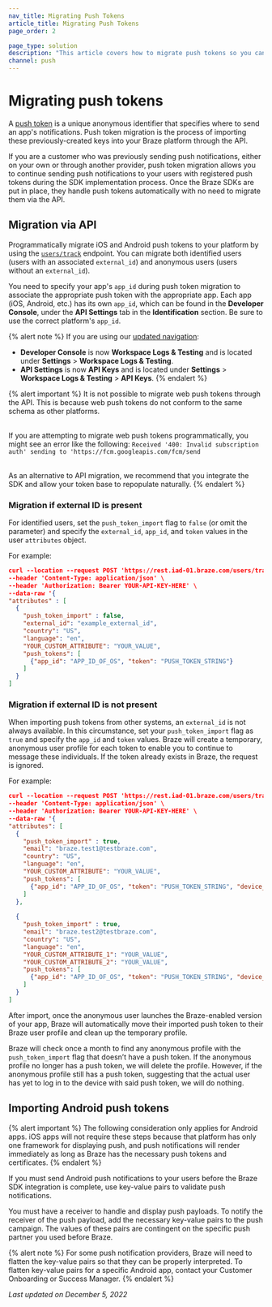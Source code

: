 ```yaml
---
nav_title: Migrating Push Tokens
article_title: Migrating Push Tokens
page_order: 2

page_type: solution
description: "This article covers how to migrate push tokens so you can continue sending push messages to your users after switching to Braze."
channel: push
---
```


# Migrating push tokens

A [push token]({{site.baseurl}}/user_guide/message_building_by_channel/push/push_registration/#push-tokens/) is a unique anonymous identifier that specifies where to send an app's notifications. Push token migration is the process of importing these previously-created keys into your Braze platform through the API.

If you are a customer who was previously sending push notifications, either on your own or through another provider, push token migration allows you to continue sending push notifications to your users with registered push tokens during the SDK implementation process. Once the Braze SDKs are put in place, they handle push tokens automatically with no need to migrate them via the API.

## Migration via API

Programmatically migrate iOS and Android push tokens to your platform by using the [`users/track`]({{site.baseurl}}/api/endpoints/user_data/post_user_track/) endpoint. You can migrate both identified users (users with an associated `external_id`) and anonymous users (users without an `external_id`).

You need to specify your app's `app_id` during push token migration to associate the appropriate push token with the appropriate app. Each app (iOS, Android, etc.) has its own `app_id`, which can be found in the **Developer Console**, under the **API Settings** tab in the **Identification** section. Be sure to use the correct platform's `app_id`.

{% alert note %}
If you are using our [updated navigation]({{site.baseurl}}/navigation/):
- **Developer Console** is now **Workspace Logs & Testing** and is located under **Settings** > **Workspace Logs & Testing**.
- **API Settings** is now **API Keys** and is located under **Settings** > **Workspace Logs & Testing** > **API Keys**.
{% endalert %}

{% alert important %}
It is not possible to migrate web push tokens through the API. This is because web push tokens do not conform to the same schema as other platforms. 

<br>If you are attempting to migrate web push tokens programmatically, you might see an error like the following: `Received '400: Invalid subscription auth' sending to 'https://fcm.googleapis.com/fcm/send`

<br>
As an alternative to API migration, we recommend that you integrate the SDK and allow your token base to repopulate naturally.
{% endalert %}


### Migration if external ID is present
For identified users, set the `push_token_import` flag to `false` (or omit the parameter) and specify the `external_id`, `app_id`, and `token` values in the user `attributes` object. 

For example:

```json
curl --location --request POST 'https://rest.iad-01.braze.com/users/track' \
--header 'Content-Type: application/json' \
--header 'Authorization: Bearer YOUR-API-KEY-HERE' \
--data-raw '{
"attributes" : [
  {
	"push_token_import" : false,
	"external_id": "example_external_id",
	"country": "US",
	"language": "en",
	"YOUR_CUSTOM_ATTRIBUTE": "YOUR_VALUE",
	"push_tokens": [
	  {"app_id": "APP_ID_OF_OS", "token": "PUSH_TOKEN_STRING"}
	]
  }
]
```

### Migration if external ID is not present
When importing push tokens from other systems, an `external_id` is not always available. In this circumstance, set your `push_token_import` flag as `true` and specify the `app_id` and `token` values. Braze will create a temporary, anonymous user profile for each token to enable you to continue to message these individuals. If the token already exists in Braze, the request is ignored.

For example:

```json
curl --location --request POST 'https://rest.iad-01.braze.com/users/track' \
--header 'Content-Type: application/json' \
--header 'Authorization: Bearer YOUR-API-KEY-HERE' \
--data-raw '{
"attributes": [ 
  {
	"push_token_import" : true,
	"email": "braze.test1@testbraze.com",
	"country": "US",
	"language": "en",
	"YOUR_CUSTOM_ATTRIBUTE": "YOUR_VALUE",
	"push_tokens": [
	  {"app_id": "APP_ID_OF_OS", "token": "PUSH_TOKEN_STRING", "device_id": "DEVICE_ID"}
	]
  },
    
  {
	"push_token_import" : true,
	"email": "braze.test2@testbraze.com",
	"country": "US",
	"language": "en",
	"YOUR_CUSTOM_ATTRIBUTE_1": "YOUR_VALUE",
	"YOUR_CUSTOM_ATTRIBUTE_2": "YOUR_VALUE",
	"push_tokens": [
	  {"app_id": "APP_ID_OF_OS", "token": "PUSH_TOKEN_STRING", "device_id": "DEVICE_ID"}  
	]
  }
]
```

After import, once the anonymous user launches the Braze-enabled version of your app, Braze will automatically move their imported push token to their Braze user profile and clean up the temporary profile.

Braze will check once a month to find any anonymous profile with the `push_token_import` flag that doesn’t have a push token. If the anonymous profile no longer has a push token, we will delete the profile. However, if the anonymous profile still has a push token, suggesting that the actual user has yet to log in to the device with said push token, we will do nothing.

## Importing Android push tokens

{% alert important %}
The following consideration only applies for Android apps. iOS apps will not require these steps because that platform has only one framework for displaying push, and push notifications will render immediately as long as Braze has the necessary push tokens and certificates.
{% endalert %}

If you must send Android push notifications to your users before the Braze SDK integration is complete, use key-value pairs to validate push notifications. 

You must have a receiver to handle and display push payloads. To notify the receiver of the push payload, add the necessary key-value pairs to the push campaign. The values of these pairs are contingent on the specific push partner you used before Braze.

{% alert note %}
For some push notification providers, Braze will need to flatten the key-value pairs so that they can be properly interpreted. To flatten key-value pairs for a specific Android app, contact your Customer Onboarding or Success Manager.
{% endalert %}

_Last updated on December 5, 2022_